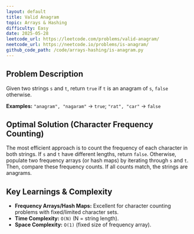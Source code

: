 ```yaml
---
layout: default
title: Valid Anagram
topic: Arrays & Hashing
difficulty: Easy
date: 2025-05-28
leetcode_url: https://leetcode.com/problems/valid-anagram/
neetcode_url: https://neetcode.io/problems/is-anagram/
github_code_path: /code/arrays-hashing/is-anagram.py
---
```


## Problem Description

Given two strings `s` and `t`, return `true` if `t` is an anagram of `s`, `false` otherwise.

**Examples:** `"anagram", "nagaram"` -> `true`; `"rat", "car"` -> `false`

## Optimal Solution (Character Frequency Counting)

The most efficient approach is to count the frequency of each character in both strings. If `s` and `t` have different lengths, return `false`. Otherwise, populate two frequency arrays (or hash maps) by iterating through `s` and `t`. Then, compare these frequency counts. If all counts match, the strings are anagrams.

## Key Learnings & Complexity

* **Frequency Arrays/Hash Maps:** Excellent for character counting problems with fixed/limited character sets.
* **Time Complexity:** `O(N)` (N = string length).
* **Space Complexity:** `O(1)` (fixed size of frequency array).
